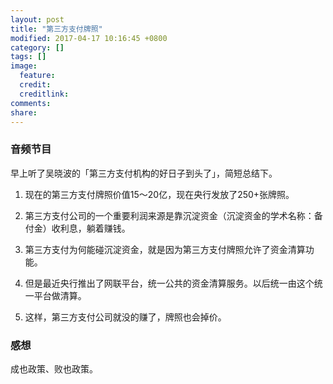 ```yaml
---
layout: post
title: "第三方支付牌照"
modified: 2017-04-17 10:16:45 +0800
category: []
tags: []
image:
  feature: 
  credit: 
  creditlink: 
comments: 
share: 
---
```


### 音频节目
早上听了吴晓波的「第三方支付机构的好日子到头了」，简短总结下。

1. 现在的第三方支付牌照价值15～20亿，现在央行发放了250+张牌照。

1. 第三方支付公司的一个重要利润来源是靠沉淀资金（沉淀资金的学术名称：备付金）收利息，躺着赚钱。

1. 第三方支付为何能碰沉淀资金，就是因为第三方支付牌照允许了资金清算功能。

1. 但是最近央行推出了网联平台，统一公共的资金清算服务。以后统一由这个统一平台做清算。

1. 这样，第三方支付公司就没的赚了，牌照也会掉价。

### 感想

成也政策、败也政策。